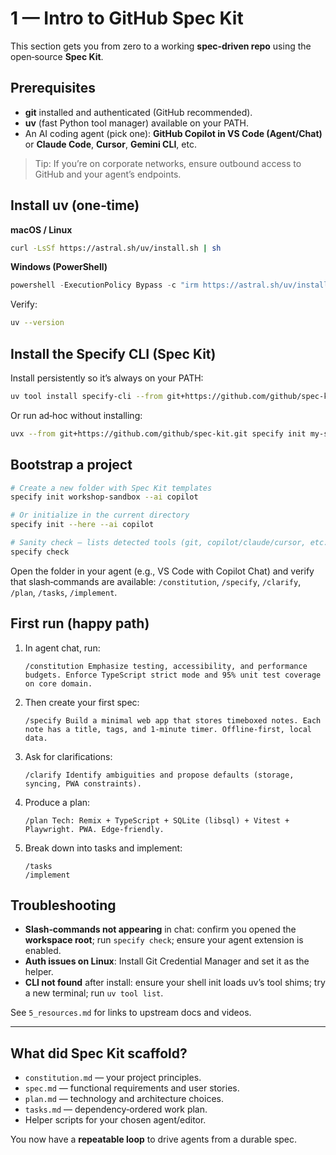 # 1 — Intro to GitHub Spec Kit

This section gets you from zero to a working **spec‑driven repo** using the open‑source **Spec Kit**.

## Prerequisites
- **git** installed and authenticated (GitHub recommended).
- **uv** (fast Python tool manager) available on your PATH.
- An AI coding agent (pick one): **GitHub Copilot in VS Code (Agent/Chat)** or **Claude Code**, **Cursor**, **Gemini CLI**, etc.

> Tip: If you’re on corporate networks, ensure outbound access to GitHub and your agent’s endpoints.

## Install uv (one‑time)
**macOS / Linux**
```bash
curl -LsSf https://astral.sh/uv/install.sh | sh
```
**Windows (PowerShell)**
```powershell
powershell -ExecutionPolicy Bypass -c "irm https://astral.sh/uv/install.ps1 | iex"
```

Verify:
```bash
uv --version
```

## Install the Specify CLI (Spec Kit)
Install persistently so it’s always on your PATH:
```bash
uv tool install specify-cli --from git+https://github.com/github/spec-kit.git
```

Or run ad‑hoc without installing:
```bash
uvx --from git+https://github.com/github/spec-kit.git specify init my-spec-project
```

## Bootstrap a project
```bash
# Create a new folder with Spec Kit templates
specify init workshop-sandbox --ai copilot

# Or initialize in the current directory
specify init --here --ai copilot

# Sanity check — lists detected tools (git, copilot/claude/cursor, etc.)
specify check
```

Open the folder in your agent (e.g., VS Code with Copilot Chat) and verify that slash‑commands are available: `/constitution`, `/specify`, `/clarify`, `/plan`, `/tasks`, `/implement`.

## First run (happy path)
1. In agent chat, run:
    ```
    /constitution Emphasize testing, accessibility, and performance budgets. Enforce TypeScript strict mode and 95% unit test coverage on core domain.
    ```
2. Then create your first spec:
    ```
    /specify Build a minimal web app that stores timeboxed notes. Each note has a title, tags, and 1-minute timer. Offline-first, local data.
    ```
3. Ask for clarifications:
    ```
    /clarify Identify ambiguities and propose defaults (storage, syncing, PWA constraints).
    ```
4. Produce a plan:
    ```
    /plan Tech: Remix + TypeScript + SQLite (libsql) + Vitest + Playwright. PWA. Edge‑friendly.
    ```
5. Break down into tasks and implement:
    ```
    /tasks
    /implement
    ```

## Troubleshooting
- **Slash‑commands not appearing** in chat: confirm you opened the **workspace root**; run `specify check`; ensure your agent extension is enabled.
- **Auth issues on Linux**: Install Git Credential Manager and set it as the helper.
- **CLI not found** after install: ensure your shell init loads uv’s tool shims; try a new terminal; run `uv tool list`.

See `5_resources.md` for links to upstream docs and videos.

---

## What did Spec Kit scaffold?
- `constitution.md` — your project principles.
- `spec.md` — functional requirements and user stories.
- `plan.md` — technology and architecture choices.
- `tasks.md` — dependency‑ordered work plan.
- Helper scripts for your chosen agent/editor.

You now have a **repeatable loop** to drive agents from a durable spec.
